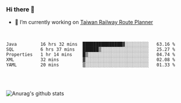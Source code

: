 ### Hi there 👋

- 🔭 I’m currently working on [Taiwan Railway Route Planner](https://github.com/Taiwan-Railway-Route-Planner)

<br/>

<!--START_SECTION:waka-->
```text
Java         16 hrs 32 mins  ███████████████▓░░░░░░░░░   63.16 % 
SQL          6 hrs 37 mins   ██████▒░░░░░░░░░░░░░░░░░░   25.27 % 
Properties   1 hr 14 mins    █▒░░░░░░░░░░░░░░░░░░░░░░░   04.74 % 
XML          32 mins         ▓░░░░░░░░░░░░░░░░░░░░░░░░   02.08 % 
YAML         20 mins         ▒░░░░░░░░░░░░░░░░░░░░░░░░   01.33 % 
```
<!--END_SECTION:waka-->

<br/>
<br/>

![Anurag's github stats](https://github-readme-stats.vercel.app/api?username=DepickereSven&show_icons=true&theme=tokyonight)



<!--
**DepickereSven/DepickereSven** is a ✨ _special_ ✨ repository because its `README.md` (this file) appears on your GitHub profile.

Here are some ideas to get you started:

- 🔭 I’m currently working on ...
- 🌱 I’m currently learning ...
- 👯 I’m looking to collaborate on ...
- 🤔 I’m looking for help with ...
- 💬 Ask me about ...
- 📫 How to reach me: ...
- 😄 Pronouns: ...
- ⚡ Fun fact: ...
-->
